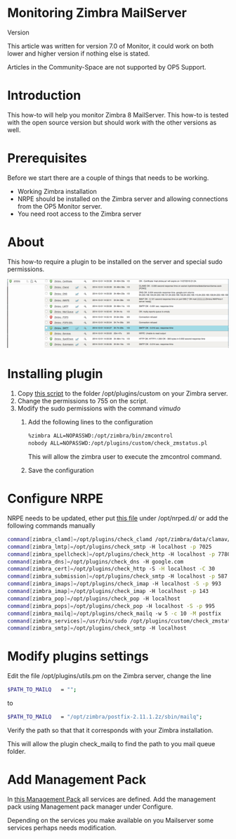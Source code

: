# Monitoring Zimbra MailServer

Version

This article was written for version 7.0 of Monitor, it could work on both lower and higher version if nothing else is stated.

Articles in the Community-Space are not supported by OP5 Support.

# Introduction

This how-to will help you monitor Zimbra 8 MailServer. This how-to is tested with the open source version but should work with the other versions as well.

# Prerequisites

Before we start there are a couple of things that needs to be working.

- Working Zimbra installation
- NRPE should be installed on the Zimbra server and allowing connections from the OP5 Monitor server.
- You need root access to the Zimbra server

# About

This how-to require a plugin to be installed on the server and special sudo permissions.

![](attachments/12190176/12386386.png)

# Installing plugin

1. Copy [this script](attachments/12190176/12386383.pl) to the folder /opt/plugins/custom on your Zimbra server.
2. Change the permissions to 755 on the script.
3. Modify the sudo permissions with the command *vimudo*
    1.  Add the following lines to the configuration

        ``` {.bash data-syntaxhighlighter-params="brush: bash; gutter: false; theme: Confluence" data-theme="Confluence" style="brush: bash; gutter: false; theme: Confluence"}
        %zimbra ALL=NOPASSWD:/opt/zimbra/bin/zmcontrol
        nobody ALL=NOPASSWD:/opt/plugins/custom/check_zmstatus.pl
        ```

        This will allow the zimbra user to execute the zmcontrol command.

    2.  Save the configuration

# Configure NRPE

NRPE needs to be updated, ether put [this file](attachments/12190176/12386384.cfg) under /opt/nrped.d/ or add the following commands manually

``` {.bash data-syntaxhighlighter-params="brush: bash; gutter: false; theme: Confluence" data-theme="Confluence" style="brush: bash; gutter: false; theme: Confluence"}
command[zimbra_clamd]=/opt/plugins/check_clamd /opt/zimbra/data/clamav/clamav.sock
command[zimbra_lmtp]=/opt/plugins/check_smtp -H localhost -p 7025
command[zimbra_spellcheck]=/opt/plugins/check_http -H localhost -p 7780
command[zimbra_dns]=/opt/plugins/check_dns -H google.com
command[zimbra_cert]=/opt/plugins/check_http -S -H localhost -C 30
command[zimbra_submission]=/opt/plugins/check_smtp -H localhost -p 587
command[zimbra_imaps]=/opt/plugins/check_imap -H localhost -S -p 993
command[zimbra_imap]=/opt/plugins/check_imap -H localhost -p 143
command[zimbra_pop]=/opt/plugins/check_pop -H localhost
command[zimbra_pops]=/opt/plugins/check_pop -H localhost -S -p 995
command[zimbra_mailq]=/opt/plugins/check_mailq -w 5 -c 10 -M postfix
command[zimbra_services]=/usr/bin/sudo /opt/plugins/custom/check_zmstatus.pl
command[zimbra_smtp]=/opt/plugins/check_smtp -H localhost
```

# Modify plugins settings

Edit the file /opt/plugins/utils.pm on the Zimbra server, change the line

``` {.bash data-syntaxhighlighter-params="brush: bash; gutter: false; theme: Confluence" data-theme="Confluence" style="brush: bash; gutter: false; theme: Confluence"}
$PATH_TO_MAILQ   = "";
```

to

``` {.bash data-syntaxhighlighter-params="brush: bash; gutter: false; theme: Confluence" data-theme="Confluence" style="brush: bash; gutter: false; theme: Confluence"}
$PATH_TO_MAILQ   = "/opt/zimbra/postfix-2.11.1.2z/sbin/mailq";
```

Verify the path so that that it corresponds with your Zimbra installation.

This will allow the plugin check\_mailq to find the path to you mail queue folder.

# Add Management Pack

In [this Management Pack](attachments/12190176/12386385.json) all services are defined. Add the management pack using Management pack manager under Configure.

Depending on the services you make available on you Mailserver some services perhaps needs modification.

